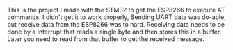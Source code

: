 This is the project I made with the STM32 to get the ESP8266 to execute AT commands. I didn't get it to work properly, Sending UART data was do-able, but receive data from the ESP8266 was to hard. Receiving data needs to be done by a interrupt that reads a single byte and then stores this in a buffer. Later you need to read from that buffer to get the received message.
